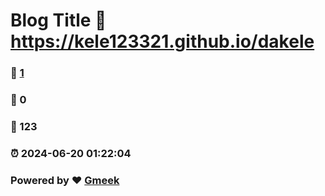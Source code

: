 # Blog Title :link: https://kele123321.github.io/dakele 
### :page_facing_up: [1](https://kele123321.github.io/dakele/tag.html) 
### :speech_balloon: 0 
### :hibiscus: 123 
### :alarm_clock: 2024-06-20 01:22:04 
### Powered by :heart: [Gmeek](https://github.com/Meekdai/Gmeek)
